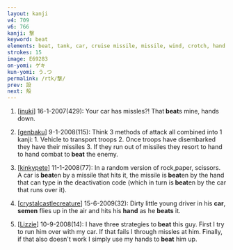 ```yaml
---
layout: kanji
v4: 709
v6: 766
kanji: 撃
keyword: beat
elements: beat, tank, car, cruise missile, missile, wind, crotch, hand
strokes: 15
image: E69283
on-yomi: ゲキ
kun-yomi: う.つ
permalink: /rtk/撃/
prev: 設
next: 殻
---
```


1) [<a href="http://kanji.koohii.com/profile/inuki">inuki</a>] 16-1-2007(429): Your car has missles?! That<strong> beat</strong>s mine, hands down.

2) [<a href="http://kanji.koohii.com/profile/genbaku">genbaku</a>] 9-1-2008(115): Think 3 methods of attack all combined into 1 kanji: 1. Vehicle to transport troops 2. Once troops have disembarked they have their missiles 3. If they run out of missiles they resort to hand to hand combat to<strong> beat</strong> the enemy.

3) [<a href="http://kanji.koohii.com/profile/kinkypete">kinkypete</a>] 11-1-2008(77): In a random version of rock,paper, scissors. A car is<strong> beat</strong>en by a missile that hits it, the missile is<strong> beat</strong>en by the hand that can type in the deactivation code (which in turn is<strong> beat</strong>en by the car that runs over it).

4) [<a href="http://kanji.koohii.com/profile/crystalcastlecreature">crystalcastlecreature</a>] 15-6-2009(32): Dirty little young driver in his <strong>car</strong>, <strong>semen</strong> flies up in the air and hits his <strong>hand</strong> as he <strong>beats</strong> it.

5) [<a href="http://kanji.koohii.com/profile/Lizzie">Lizzie</a>] 10-9-2008(14): I have three strategies to<strong> beat</strong> this guy. First I try to run him over with my car. If that fails I through missles at him. Finally, if that also doesn&#039;t work I simply use my hands to<strong> beat</strong> him up.

